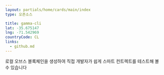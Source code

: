 ```yaml
---
layout: partials/home/cards/main/index
type: 오픈소스

title: gamma-cli
lat: -35.675147
lng: -71.542969
countryCode: CL
links:
  - github.md
---
```


로컬 오브스 블록체인을 생성하여 직접 개발자가 쉽게 스마트 컨트렉트를 테스트해 볼 수 있습니다


